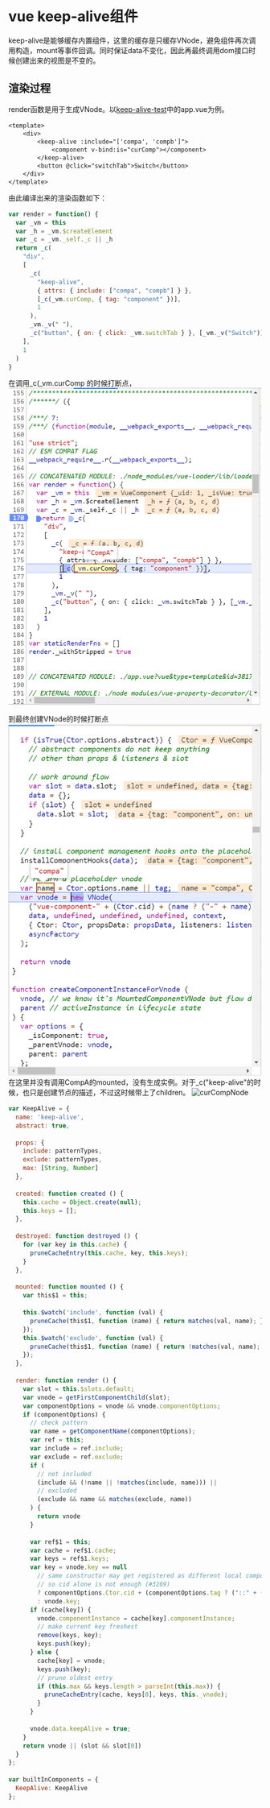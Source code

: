 # vue keep-alive组件
keep-alive是能够缓存内置组件，这里的缓存是只缓存VNode，避免组件再次调用构造，mount等事件回调。同时保证data不变化，因此再最终调用dom接口时候创建出来的视图是不变的。
## 渲染过程
render函数是用于生成VNode。以[keep-alive-test](https://github.com/codetest/vue/tree/master/vue-keealive-test)中的app.vue为例。
```vue
<template>
    <div>
        <keep-alive :include="['compa', 'compb']">
            <component v-bind:is="curComp"></component>
        </keep-alive>
        <button @click="switchTab">Switch</button>
    </div>
</template>
```
由此编译出来的渲染函数如下：
```javascript
var render = function() {
  var _vm = this
  var _h = _vm.$createElement
  var _c = _vm._self._c || _h
  return _c(
    "div",
    [
      _c(
        "keep-alive",
        { attrs: { include: ["compa", "compb"] } },
        [_c(_vm.curComp, { tag: "component" })],
        1
      ),
      _vm._v(" "),
      _c("button", { on: { click: _vm.switchTab } }, [_vm._v("Switch")])
    ],
    1
  )
}
```
在调用_c(_vm.curComp 的时候打断点，
![curComp](/images/keep-alive/CreateCompA.png)

到最终创建VNode的时候打断点
![curCompNode](/images/keep-alive/CompAVNode.png)
在这里并没有调用CompA的mounted，没有生成实例。对于_c("keep-alive"的时候，也只是创建节点的描述，不过这时候带上了children。
![curCompNode](/images/keep-alive/keepalive.png)

```javascript
var KeepAlive = {
  name: 'keep-alive',
  abstract: true,

  props: {
    include: patternTypes,
    exclude: patternTypes,
    max: [String, Number]
  },

  created: function created () {
    this.cache = Object.create(null);
    this.keys = [];
  },

  destroyed: function destroyed () {
    for (var key in this.cache) {
      pruneCacheEntry(this.cache, key, this.keys);
    }
  },

  mounted: function mounted () {
    var this$1 = this;

    this.$watch('include', function (val) {
      pruneCache(this$1, function (name) { return matches(val, name); });
    });
    this.$watch('exclude', function (val) {
      pruneCache(this$1, function (name) { return !matches(val, name); });
    });
  },

  render: function render () {
    var slot = this.$slots.default;
    var vnode = getFirstComponentChild(slot);
    var componentOptions = vnode && vnode.componentOptions;
    if (componentOptions) {
      // check pattern
      var name = getComponentName(componentOptions);
      var ref = this;
      var include = ref.include;
      var exclude = ref.exclude;
      if (
        // not included
        (include && (!name || !matches(include, name))) ||
        // excluded
        (exclude && name && matches(exclude, name))
      ) {
        return vnode
      }

      var ref$1 = this;
      var cache = ref$1.cache;
      var keys = ref$1.keys;
      var key = vnode.key == null
        // same constructor may get registered as different local components
        // so cid alone is not enough (#3269)
        ? componentOptions.Ctor.cid + (componentOptions.tag ? ("::" + (componentOptions.tag)) : '')
        : vnode.key;
      if (cache[key]) {
        vnode.componentInstance = cache[key].componentInstance;
        // make current key freshest
        remove(keys, key);
        keys.push(key);
      } else {
        cache[key] = vnode;
        keys.push(key);
        // prune oldest entry
        if (this.max && keys.length > parseInt(this.max)) {
          pruneCacheEntry(cache, keys[0], keys, this._vnode);
        }
      }

      vnode.data.keepAlive = true;
    }
    return vnode || (slot && slot[0])
  }
};

var builtInComponents = {
  KeepAlive: KeepAlive
};
```
